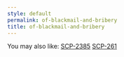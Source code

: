 ```yaml
---
style: default
permalink: of-blackmail-and-bribery
title: of-blackmail-and-bribery
---
```

You may also like:
[SCP-2385](http://scp-wiki.net/scp-2385)
[SCP-261](http://scp-wiki.net/scp-261)